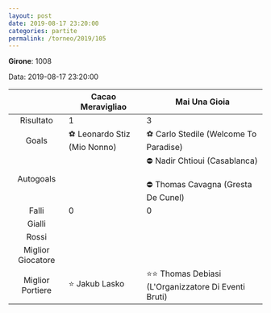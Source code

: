 ```yaml
---
layout: post
date: 2019-08-17 23:20:00
categories: partite
permalink: /torneo/2019/105
---
```

**Girone**: 1008

Data: 2019-08-17 23:20:00

| | Cacao Meravigliao | Mai Una Gioia |
|:-----:|-----|-----|
Risultato|1|3
Goals|⚽ Leonardo Stiz (Mio Nonno)|⚽ Carlo Stedile (Welcome To Paradise)<br/>
Autogoals||⛔ Nadir Chtioui (Casablanca)<br/><br/>⛔ Thomas Cavagna (Gresta De Cunel)<br/>
Falli|0|0
Gialli||
Rossi||
Miglior Giocatore||
Miglior Portiere|⭐ Jakub Lasko<br/>|⭐⭐ Thomas Debiasi (L'Organizzatore Di Eventi Bruti)<br/>
